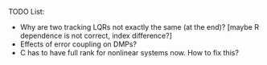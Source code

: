 TODO List:

- Why are two tracking LQRs not exactly the same (at the end)? 
  [maybe R dependence is not correct, index difference?]
- Effects of error coupling on DMPs?
- C has to have full rank for nonlinear systems now. How to fix this?
